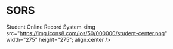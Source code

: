 # SORS
Student Online Record System
   <img src="https://img.icons8.com/ios/50/000000/student-center.png" width="275" height="275"; align:center />
